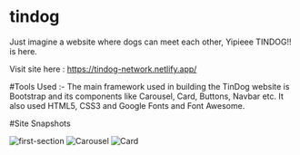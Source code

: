 # tindog

Just imagine a website where dogs can meet each other, Yipieee TINDOG!! is here.

Visit site here : https://tindog-network.netlify.app/

#Tools Used :-
The main framework used in building the TinDog website is Bootstrap and its components like Carousel, Card, Buttons, Navbar etc. It also used HTML5, CSS3 and Google Fonts and Font Awesome.

#Site Snapshots

![first-section](https://user-images.githubusercontent.com/45262278/201163594-64aa6ad6-b345-4a28-a4e4-d49b036b5a75.png)
![Carousel](https://user-images.githubusercontent.com/45262278/201163616-a891fd52-24fd-4231-87cb-671911a83cf1.png)
![Card](https://user-images.githubusercontent.com/45262278/201163624-9dd0d726-3fba-4581-9401-173eb06aa629.png)
